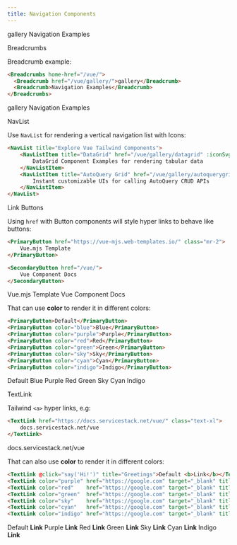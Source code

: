 ```yaml
---
title: Navigation Components
---
```


<link rel="stylesheet" href="/css/tailwind-components.css">

<script setup>
import { Icon } from "@iconify/vue"
import ApiReference from "../../src/components/ApiReference.vue"
import NavListExamples from "../../src/gallery/navigation/NavListExamples.vue"

const say = msg => alert(msg)
</script>

<Breadcrumbs class="mt-4" home-href="/vue/">
  <Breadcrumb href="/vue/gallery/">gallery</Breadcrumb>
  <Breadcrumb>Navigation Examples</Breadcrumb>
</Breadcrumbs>

<ApiReference component="Breadcrumbs">Breadcrumbs</ApiReference>

<p class="mb-4 text-lg">
    Breadcrumb example:
</p>

```html
<Breadcrumbs home-href="/vue/">
  <Breadcrumb href="/vue/gallery/">gallery</Breadcrumb>
  <Breadcrumb>Navigation Examples</Breadcrumb>
</Breadcrumbs>
```

<Breadcrumbs class="my-8" home-href="/vue/">
  <Breadcrumb href="/vue/gallery/">gallery</Breadcrumb>
  <Breadcrumb>Navigation Examples</Breadcrumb>
</Breadcrumbs>

<ApiReference component="NavList">NavList</ApiReference>

<p class="mb-4 text-lg">
    Use <code>NavList</code> for rendering a vertical navigation list with Icons:
</p>

```html
<NavList title="Explore Vue Tailwind Components">
    <NavListItem title="DataGrid" href="/vue/gallery/datagrid" :iconSvg="Icons.DataGrid">
        DataGrid Component Examples for rendering tabular data
    </NavListItem>
    <NavListItem title="AutoQuery Grid" href="/vue/gallery/autoquerygrid" :iconSvg="Icons.AutoQueryGrid">
        Instant customizable UIs for calling AutoQuery CRUD APIs
    </NavListItem>
</NavList>
```

<div class="my-8 not-prose">
    <NavListExamples class="max-w-3xl mx-auto" />
</div>

<ApiReference component="PrimaryButton">Link Buttons</ApiReference>

<p class="mb-4 text-lg">
    Using <code>href</code> with Button components will style hyper links to behave like buttons:
</p>

```html
<PrimaryButton href="https://vue-mjs.web-templates.io/" class="mr-2">
    Vue.mjs Template
</PrimaryButton>

<SecondaryButton href="/vue/">
    Vue Component Docs
</SecondaryButton>
```

<div class="my-8 not-prose">
    <PrimaryButton href="https://vue-mjs.web-templates.io/" class="mr-2">Vue.mjs Template</PrimaryButton>
    <SecondaryButton href="/vue/">Vue Component Docs</SecondaryButton>
</div>

<p class="my-4 text-lg">
    That can use <b>color</b> to render it in different colors:
</p>

```html
<PrimaryButton>Default</PrimaryButton>
<PrimaryButton color="blue">Blue</PrimaryButton>
<PrimaryButton color="purple">Purple</PrimaryButton>
<PrimaryButton color="red">Red</PrimaryButton>
<PrimaryButton color="green">Green</PrimaryButton>
<PrimaryButton color="sky">Sky</PrimaryButton>
<PrimaryButton color="cyan">Cyan</PrimaryButton>
<PrimaryButton color="indigo">Indigo</PrimaryButton>
```

<div class="my-8 space-x-2">
    <PrimaryButton>Default</PrimaryButton>
    <PrimaryButton color="blue">Blue</PrimaryButton>
    <PrimaryButton color="purple">Purple</PrimaryButton>
    <PrimaryButton color="red">Red</PrimaryButton>
    <PrimaryButton color="green">Green</PrimaryButton>
    <PrimaryButton color="sky">Sky</PrimaryButton>
    <PrimaryButton color="cyan">Cyan</PrimaryButton>
    <PrimaryButton color="indigo">Indigo</PrimaryButton>
</div>

<ApiReference component="TextLink">TextLink</ApiReference>

<p class="mb-4 text-lg">
    Tailwind <code>&lt;a&gt;</code> hyper links, e.g:
</p>

```html
<TextLink href="https://docs.servicestack.net/vue/" class="text-xl">
    docs.servicestack.net/vue
</TextLink>
```

<TextLink href="https://docs.servicestack.net/vue/" class="text-xl">docs.servicestack.net/vue</TextLink>

<p class="my-4 text-lg">
    That can also use <b>color</b> to render it in different colors:
</p>

```html
<TextLink @click="say('Hi!')" title="Greetings">Default <b>Link</b></TextLink>
<TextLink color="purple" href="https://google.com" target="_blank" title="Google Link">Purple <b>Link</b></TextLink>
<TextLink color="red"    href="https://google.com" target="_blank" title="Google Link">Red <b>Link</b></TextLink>
<TextLink color="green"  href="https://google.com" target="_blank" title="Google Link">Green <b>Link</b></TextLink>
<TextLink color="sky"    href="https://google.com" target="_blank" title="Google Link">Sky <b>Link</b></TextLink>
<TextLink color="cyan"   href="https://google.com" target="_blank" title="Google Link">Cyan <b>Link</b></TextLink>
<TextLink color="indigo" href="https://google.com" target="_blank" title="Google Link">Indigo <b>Link</b></TextLink>
```

<div class="flex space-x-4">
  <TextLink @click="say('Hi!')" title="Greetings">Default <b>Link</b></TextLink>
  <TextLink color="purple" href="https://google.com" target="_blank" title="Google Link">Purple <b>Link</b></TextLink>
  <TextLink color="red"    href="https://google.com" target="_blank" title="Google Link">Red <b>Link</b></TextLink>
  <TextLink color="green"  href="https://google.com" target="_blank" title="Google Link">Green <b>Link</b></TextLink>
  <TextLink color="sky"    href="https://google.com" target="_blank" title="Google Link">Sky <b>Link</b></TextLink>
  <TextLink color="cyan"   href="https://google.com" target="_blank" title="Google Link">Cyan <b>Link</b></TextLink>
  <TextLink color="indigo" href="https://google.com" target="_blank" title="Google Link">Indigo <b>Link</b></TextLink>
</div>

